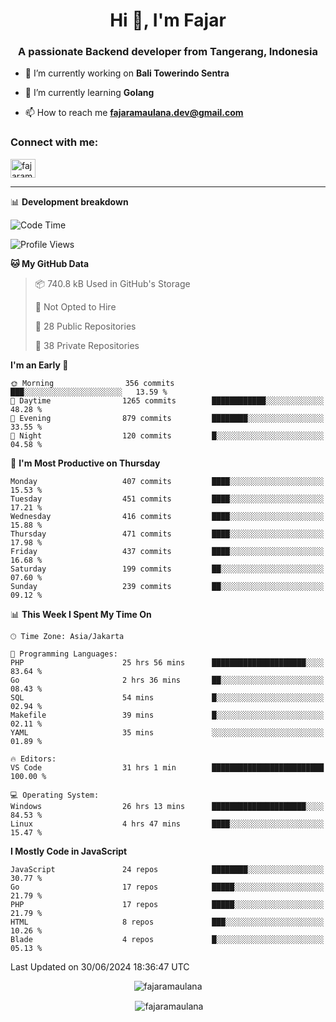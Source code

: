 <h1 align="center">Hi 👋, I'm Fajar</h1>
<h3 align="center">A passionate Backend developer from Tangerang, Indonesia</h3>

<!-- <p align="left"> <img src="https://komarev.com/ghpvc/?username=fajaramaulana&label=Profile%20views&color=0e75b6&style=flat" alt="fajaramaulana" /> </p> -->

- 🔭 I’m currently working on **Bali Towerindo Sentra**

- 🌱 I’m currently learning **Golang**

- 📫 How to reach me **fajaramaulana.dev@gmail.com**

<h3 align="left">Connect with me:</h3>
<p align="left">
<a href="https://linkedin.com/in/fajar-agus-maulana-73533a180/" target="blank"><img align="center" src="https://raw.githubusercontent.com/rahuldkjain/github-profile-readme-generator/master/src/images/icons/Social/linked-in-alt.svg" alt="fajaramaulana" height="30" width="40" /></a>
</p>

-------

📊 **Development breakdown**
<!--START_SECTION:waka-->
![Code Time](http://img.shields.io/badge/Code%20Time-2%2C049%20hrs%2013%20mins-blue)

![Profile Views](http://img.shields.io/badge/Profile%20Views-0-blue)

**🐱 My GitHub Data** 

> 📦 740.8 kB Used in GitHub's Storage 
 > 
> 🚫 Not Opted to Hire
 > 
> 📜 28 Public Repositories 
 > 
> 🔑 38 Private Repositories 
 > 
**I'm an Early 🐤** 

```text
🌞 Morning                356 commits         ███░░░░░░░░░░░░░░░░░░░░░░   13.59 % 
🌆 Daytime                1265 commits        ████████████░░░░░░░░░░░░░   48.28 % 
🌃 Evening                879 commits         ████████░░░░░░░░░░░░░░░░░   33.55 % 
🌙 Night                  120 commits         █░░░░░░░░░░░░░░░░░░░░░░░░   04.58 % 
```
📅 **I'm Most Productive on Thursday** 

```text
Monday                   407 commits         ████░░░░░░░░░░░░░░░░░░░░░   15.53 % 
Tuesday                  451 commits         ████░░░░░░░░░░░░░░░░░░░░░   17.21 % 
Wednesday                416 commits         ████░░░░░░░░░░░░░░░░░░░░░   15.88 % 
Thursday                 471 commits         ████░░░░░░░░░░░░░░░░░░░░░   17.98 % 
Friday                   437 commits         ████░░░░░░░░░░░░░░░░░░░░░   16.68 % 
Saturday                 199 commits         ██░░░░░░░░░░░░░░░░░░░░░░░   07.60 % 
Sunday                   239 commits         ██░░░░░░░░░░░░░░░░░░░░░░░   09.12 % 
```


📊 **This Week I Spent My Time On** 

```text
🕑︎ Time Zone: Asia/Jakarta

💬 Programming Languages: 
PHP                      25 hrs 56 mins      █████████████████████░░░░   83.64 % 
Go                       2 hrs 36 mins       ██░░░░░░░░░░░░░░░░░░░░░░░   08.43 % 
SQL                      54 mins             █░░░░░░░░░░░░░░░░░░░░░░░░   02.94 % 
Makefile                 39 mins             █░░░░░░░░░░░░░░░░░░░░░░░░   02.11 % 
YAML                     35 mins             ░░░░░░░░░░░░░░░░░░░░░░░░░   01.89 % 

🔥 Editors: 
VS Code                  31 hrs 1 min        █████████████████████████   100.00 % 

💻 Operating System: 
Windows                  26 hrs 13 mins      █████████████████████░░░░   84.53 % 
Linux                    4 hrs 47 mins       ████░░░░░░░░░░░░░░░░░░░░░   15.47 % 
```

**I Mostly Code in JavaScript** 

```text
JavaScript               24 repos            ████████░░░░░░░░░░░░░░░░░   30.77 % 
Go                       17 repos            █████░░░░░░░░░░░░░░░░░░░░   21.79 % 
PHP                      17 repos            █████░░░░░░░░░░░░░░░░░░░░   21.79 % 
HTML                     8 repos             ███░░░░░░░░░░░░░░░░░░░░░░   10.26 % 
Blade                    4 repos             █░░░░░░░░░░░░░░░░░░░░░░░░   05.13 % 
```




 Last Updated on 30/06/2024 18:36:47 UTC
<!--END_SECTION:waka-->
<p align="center"><img align="center" src="https://github-readme-stats.vercel.app/api/top-langs?username=fajaramaulana&show_icons=true&locale=en&layout=compact" alt="fajaramaulana" /></p>

<p align="center">&nbsp;<img align="center" src="https://github-readme-stats.vercel.app/api?username=fajaramaulana&show_icons=true&locale=en" alt="fajaramaulana" /></p>
